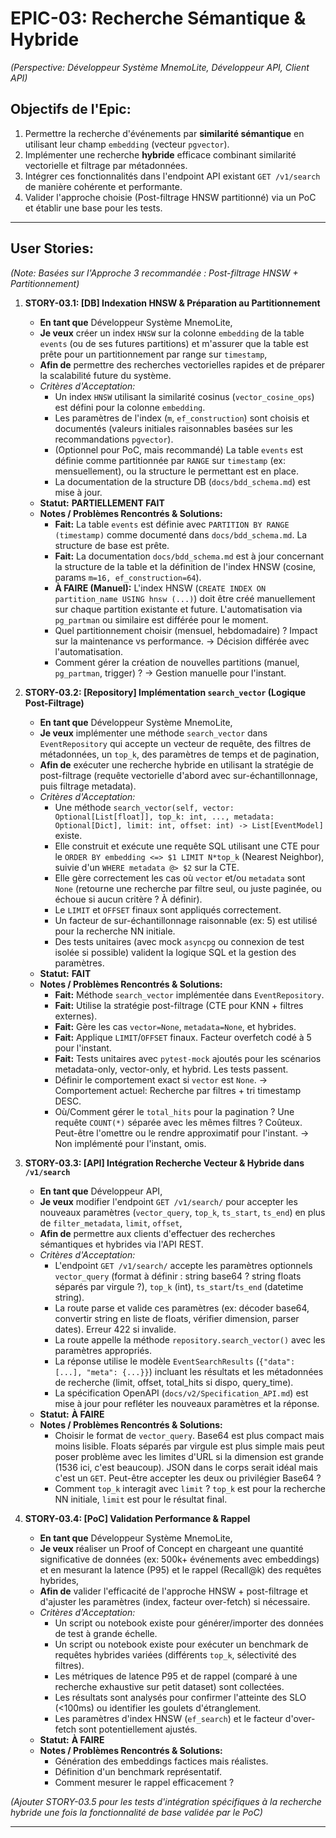 # EPIC-03: Recherche Sémantique & Hybride

*(Perspective: Développeur Système MnemoLite, Développeur API, Client API)*

## Objectifs de l'Epic:

1.  Permettre la recherche d'événements par **similarité sémantique** en utilisant leur champ `embedding` (vecteur `pgvector`).
2.  Implémenter une recherche **hybride** efficace combinant similarité vectorielle et filtrage par métadonnées.
3.  Intégrer ces fonctionnalités dans l'endpoint API existant `GET /v1/search` de manière cohérente et performante.
4.  Valider l'approche choisie (Post-filtrage HNSW partitionné) via un PoC et établir une base pour les tests.

---

## User Stories:

*(Note: Basées sur l'Approche 3 recommandée : Post-filtrage HNSW + Partitionnement)*

1.  **STORY-03.1: [DB] Indexation HNSW & Préparation au Partitionnement**
    *   **En tant que** Développeur Système MnemoLite,
    *   **Je veux** créer un index `HNSW` sur la colonne `embedding` de la table `events` (ou de ses futures partitions) et m'assurer que la table est prête pour un partitionnement par range sur `timestamp`,
    *   **Afin de** permettre des recherches vectorielles rapides et de préparer la scalabilité future du système.
    *   *Critères d'Acceptation:*
        *   Un index `HNSW` utilisant la similarité cosinus (`vector_cosine_ops`) est défini pour la colonne `embedding`.
        *   Les paramètres de l'index (`m`, `ef_construction`) sont choisis et documentés (valeurs initiales raisonnables basées sur les recommandations `pgvector`).
        *   (Optionnel pour PoC, mais recommandé) La table `events` est définie comme partitionnée par `RANGE` sur `timestamp` (ex: mensuellement), ou la structure le permettant est en place.
        *   La documentation de la structure DB (`docs/bdd_schema.md`) est mise à jour.
    *   **Statut:** **PARTIELLEMENT FAIT**
    *   **Notes / Problèmes Rencontrés & Solutions:**
        *   **Fait:** La table `events` est définie avec `PARTITION BY RANGE (timestamp)` comme documenté dans `docs/bdd_schema.md`. La structure de base est prête.
        *   **Fait:** La documentation `docs/bdd_schema.md` est à jour concernant la structure de la table et la définition de l'index HNSW (cosine, params `m=16, ef_construction=64`).
        *   **À FAIRE (Manuel):** L'index HNSW (`CREATE INDEX ON partition_name USING hnsw (...)`) doit être créé manuellement sur chaque partition existante et future. L'automatisation via `pg_partman` ou similaire est différée pour le moment.
        *   Quel partitionnement choisir (mensuel, hebdomadaire) ? Impact sur la maintenance vs performance. -> Décision différée avec l'automatisation.
        *   Comment gérer la création de nouvelles partitions (manuel, `pg_partman`, trigger) ? -> Gestion manuelle pour l'instant.

2.  **STORY-03.2: [Repository] Implémentation `search_vector` (Logique Post-Filtrage)**
    *   **En tant que** Développeur Système MnemoLite,
    *   **Je veux** implémenter une méthode `search_vector` dans `EventRepository` qui accepte un vecteur de requête, des filtres de métadonnées, un `top_k`, des paramètres de temps et de pagination,
    *   **Afin de** exécuter une recherche hybride en utilisant la stratégie de post-filtrage (requête vectorielle d'abord avec sur-échantillonnage, puis filtrage metadata).
    *   *Critères d'Acceptation:*
        *   Une méthode `search_vector(self, vector: Optional[List[float]], top_k: int, ..., metadata: Optional[Dict], limit: int, offset: int) -> List[EventModel]` existe.
        *   Elle construit et exécute une requête SQL utilisant une CTE pour le `ORDER BY embedding <=> $1 LIMIT N*top_k` (Nearest Neighbor), suivie d'un `WHERE metadata @> $2` sur la CTE.
        *   Elle gère correctement les cas où `vector` et/ou `metadata` sont `None` (retourne une recherche par filtre seul, ou juste paginée, ou échoue si aucun critère ? À définir).
        *   Le `LIMIT` et `OFFSET` finaux sont appliqués correctement.
        *   Un facteur de sur-échantillonnage raisonnable (ex: 5) est utilisé pour la recherche NN initiale.
        *   Des tests unitaires (avec mock `asyncpg` ou connexion de test isolée si possible) valident la logique SQL et la gestion des paramètres.
    *   **Statut:** **FAIT**
    *   **Notes / Problèmes Rencontrés & Solutions:**
        *   **Fait:** Méthode `search_vector` implémentée dans `EventRepository`.
        *   **Fait:** Utilise la stratégie post-filtrage (CTE pour KNN + filtres externes).
        *   **Fait:** Gère les cas `vector=None`, `metadata=None`, et hybrides.
        *   **Fait:** Applique `LIMIT`/`OFFSET` finaux. Facteur overfetch codé à 5 pour l'instant.
        *   **Fait:** Tests unitaires avec `pytest-mock` ajoutés pour les scénarios metadata-only, vector-only, et hybrid. Les tests passent.
        *   Définir le comportement exact si `vector` est `None`. -> Comportement actuel: Recherche par filtres + tri timestamp DESC.
        *   Où/Comment gérer le `total_hits` pour la pagination ? Une requête `COUNT(*)` séparée avec les mêmes filtres ? Coûteux. Peut-être l'omettre ou le rendre approximatif pour l'instant. -> Non implémenté pour l'instant, omis.

3.  **STORY-03.3: [API] Intégration Recherche Vecteur & Hybride dans `/v1/search`**
    *   **En tant que** Développeur API,
    *   **Je veux** modifier l'endpoint `GET /v1/search/` pour accepter les nouveaux paramètres (`vector_query`, `top_k`, `ts_start`, `ts_end`) en plus de `filter_metadata`, `limit`, `offset`,
    *   **Afin de** permettre aux clients d'effectuer des recherches sémantiques et hybrides via l'API REST.
    *   *Critères d'Acceptation:*
        *   L'endpoint `GET /v1/search/` accepte les paramètres optionnels `vector_query` (format à définir : string base64 ? string floats séparés par virgule ?), `top_k` (int), `ts_start`/`ts_end` (datetime string).
        *   La route parse et valide ces paramètres (ex: décoder base64, convertir string en liste de floats, vérifier dimension, parser dates). Erreur 422 si invalide.
        *   La route appelle la méthode `repository.search_vector()` avec les paramètres appropriés.
        *   La réponse utilise le modèle `EventSearchResults` (`{"data": [...], "meta": {...}}`) incluant les résultats et les métadonnées de recherche (limit, offset, total_hits si dispo, query_time).
        *   La spécification OpenAPI (`docs/v2/Specification_API.md`) est mise à jour pour refléter les nouveaux paramètres et la réponse.
    *   **Statut:** **À FAIRE**
    *   **Notes / Problèmes Rencontrés & Solutions:**
        *   Choisir le format de `vector_query`. Base64 est plus compact mais moins lisible. Floats séparés par virgule est plus simple mais peut poser problème avec les limites d'URL si la dimension est grande (1536 ici, c'est beaucoup). JSON dans le corps serait idéal mais c'est un `GET`. Peut-être accepter les deux ou privilégier Base64 ?
        *   Comment `top_k` interagit avec `limit` ? `top_k` est pour la recherche NN initiale, `limit` est pour le résultat final.

4.  **STORY-03.4: [PoC] Validation Performance & Rappel**
    *   **En tant que** Développeur Système MnemoLite,
    *   **Je veux** réaliser un Proof of Concept en chargeant une quantité significative de données (ex: 500k+ événements avec embeddings) et en mesurant la latence (P95) et le rappel (Recall@k) des requêtes hybrides,
    *   **Afin de** valider l'efficacité de l'approche HNSW + post-filtrage et d'ajuster les paramètres (index, facteur over-fetch) si nécessaire.
    *   *Critères d'Acceptation:*
        *   Un script ou notebook existe pour générer/importer des données de test à grande échelle.
        *   Un script ou notebook existe pour exécuter un benchmark de requêtes hybrides variées (différents `top_k`, sélectivité des filtres).
        *   Les métriques de latence P95 et de rappel (comparé à une recherche exhaustive sur petit dataset) sont collectées.
        *   Les résultats sont analysés pour confirmer l'atteinte des SLO (<100ms) ou identifier les goulets d'étranglement.
        *   Les paramètres d'index HNSW (`ef_search`) et le facteur d'over-fetch sont potentiellement ajustés.
    *   **Statut:** **À FAIRE**
    *   **Notes / Problèmes Rencontrés & Solutions:**
        *   Génération des embeddings factices mais réalistes.
        *   Définition d'un benchmark représentatif.
        *   Comment mesurer le rappel efficacement ?

*(Ajouter STORY-03.5 pour les tests d'intégration spécifiques à la recherche hybride une fois la fonctionnalité de base validée par le PoC)*

--- 